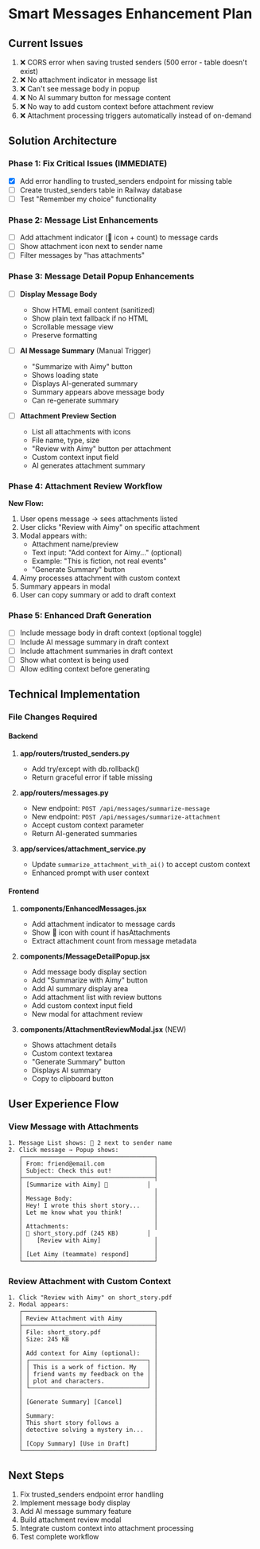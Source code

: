 # Smart Messages Enhancement Plan

## Current Issues
1. ❌ CORS error when saving trusted senders (500 error - table doesn't exist)
2. ❌ No attachment indicator in message list
3. ❌ Can't see message body in popup
4. ❌ No AI summary button for message content
5. ❌ No way to add custom context before attachment review
6. ❌ Attachment processing triggers automatically instead of on-demand

## Solution Architecture

### Phase 1: Fix Critical Issues (IMMEDIATE)
- [x] Add error handling to trusted_senders endpoint for missing table
- [ ] Create trusted_senders table in Railway database
- [ ] Test "Remember my choice" functionality

### Phase 2: Message List Enhancements
- [ ] Add attachment indicator (📎 icon + count) to message cards
- [ ] Show attachment icon next to sender name
- [ ] Filter messages by "has attachments"

### Phase 3: Message Detail Popup Enhancements  
- [ ] **Display Message Body**
  - Show HTML email content (sanitized)
  - Show plain text fallback if no HTML
  - Scrollable message view
  - Preserve formatting

- [ ] **AI Message Summary** (Manual Trigger)
  - "Summarize with Aimy" button
  - Shows loading state
  - Displays AI-generated summary
  - Summary appears above message body
  - Can re-generate summary

- [ ] **Attachment Preview Section**
  - List all attachments with icons
  - File name, type, size
  - "Review with Aimy" button per attachment
  - Custom context input field
  - AI generates attachment summary

### Phase 4: Attachment Review Workflow
**New Flow:**
1. User opens message → sees attachments listed
2. User clicks "Review with Aimy" on specific attachment
3. Modal appears with:
   - Attachment name/preview
   - Text input: "Add context for Aimy..." (optional)
   - Example: "This is fiction, not real events"
   - "Generate Summary" button
4. Aimy processes attachment with custom context
5. Summary appears in modal
6. User can copy summary or add to draft context

### Phase 5: Enhanced Draft Generation
- [ ] Include message body in draft context (optional toggle)
- [ ] Include AI message summary in draft context
- [ ] Include attachment summaries in draft context
- [ ] Show what context is being used
- [ ] Allow editing context before generating

## Technical Implementation

### File Changes Required

#### Backend
1. **app/routers/trusted_senders.py**
   - Add try/except with db.rollback()
   - Return graceful error if table missing

2. **app/routers/messages.py**  
   - New endpoint: `POST /api/messages/summarize-message`
   - New endpoint: `POST /api/messages/summarize-attachment`
   - Accept custom context parameter
   - Return AI-generated summaries

3. **app/services/attachment_service.py**
   - Update `summarize_attachment_with_ai()` to accept custom context
   - Enhanced prompt with user context

#### Frontend
1. **components/EnhancedMessages.jsx**
   - Add attachment indicator to message cards
   - Show 📎 icon with count if hasAttachments
   - Extract attachment count from message metadata

2. **components/MessageDetailPopup.jsx**
   - Add message body display section
   - Add "Summarize with Aimy" button
   - Add AI summary display area
   - Add attachment list with review buttons
   - Add custom context input field
   - New modal for attachment review

3. **components/AttachmentReviewModal.jsx** (NEW)
   - Shows attachment details
   - Custom context textarea
   - "Generate Summary" button
   - Displays AI summary
   - Copy to clipboard button

## User Experience Flow

### View Message with Attachments
```
1. Message List shows: 📎 2 next to sender name
2. Click message → Popup shows:
   ┌─────────────────────────────────────┐
   │ From: friend@email.com              │
   │ Subject: Check this out!            │
   ├─────────────────────────────────────┤
   │ [Summarize with Aimy] 🤖           │
   │                                     │
   │ Message Body:                       │
   │ Hey! I wrote this short story...    │
   │ Let me know what you think!         │
   │                                     │
   │ Attachments:                        │
   │ 📄 short_story.pdf (245 KB)        │
   │    [Review with Aimy]               │
   │                                     │
   │ [Let Aimy (teammate) respond]       │
   └─────────────────────────────────────┘
```

### Review Attachment with Custom Context
```
1. Click "Review with Aimy" on short_story.pdf
2. Modal appears:
   ┌─────────────────────────────────────┐
   │ Review Attachment with Aimy         │
   ├─────────────────────────────────────┤
   │ File: short_story.pdf               │
   │ Size: 245 KB                        │
   │                                     │
   │ Add context for Aimy (optional):    │
   │ ┌─────────────────────────────────┐ │
   │ │ This is a work of fiction. My   │ │
   │ │ friend wants my feedback on the │ │
   │ │ plot and characters.            │ │
   │ └─────────────────────────────────┘ │
   │                                     │
   │ [Generate Summary] [Cancel]         │
   │                                     │
   │ Summary:                            │
   │ This short story follows a          │
   │ detective solving a mystery in...   │
   │                                     │
   │ [Copy Summary] [Use in Draft]       │
   └─────────────────────────────────────┘
```

## Next Steps
1. Fix trusted_senders endpoint error handling
2. Implement message body display
3. Add AI message summary feature  
4. Build attachment review modal
5. Integrate custom context into attachment processing
6. Test complete workflow
